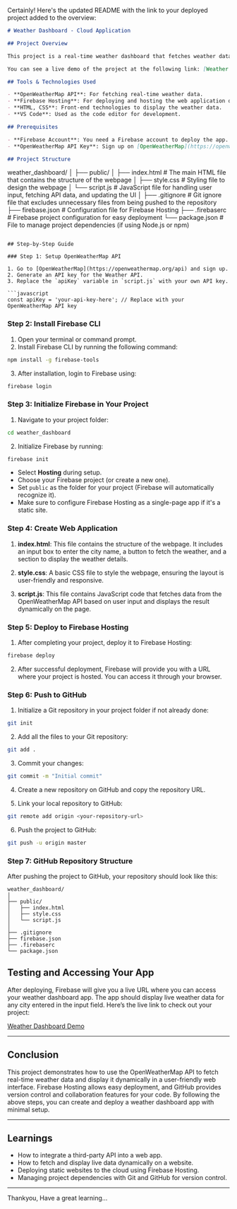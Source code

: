 Certainly! Here's the updated README with the link to your deployed project added to the overview:

```markdown
# Weather Dashboard - Cloud Application

## Project Overview

This project is a real-time weather dashboard that fetches weather data using the OpenWeatherMap API. The user can input a city name, and the app will display live weather data such as temperature, humidity, wind speed, and other weather details. The application is hosted on **Firebase Hosting**, allowing it to be accessed from anywhere.

You can see a live demo of the project at the following link: [Weather Dashboard Demo](https://weather-dashboard-cloudapp.web.app/).

## Tools & Technologies Used

- **OpenWeatherMap API**: For fetching real-time weather data.
- **Firebase Hosting**: For deploying and hosting the web application on the cloud.
- **HTML, CSS**: Front-end technologies to display the weather data.
- **VS Code**: Used as the code editor for development.

## Prerequisites

- **Firebase Account**: You need a Firebase account to deploy the app.
- **OpenWeatherMap API Key**: Sign up on [OpenWeatherMap](https://openweathermap.org/api) and get your API key for fetching weather data.

## Project Structure

```
weather_dashboard/
│
├── public/
│   ├── index.html        # The main HTML file that contains the structure of the webpage
│   ├── style.css         # Styling file to design the webpage
│   └── script.js         # JavaScript file for handling user input, fetching API data, and updating the UI
│
├── .gitignore            # Git ignore file that excludes unnecessary files from being pushed to the repository
├── firebase.json         # Configuration file for Firebase Hosting
├── .firebaserc           # Firebase project configuration for easy deployment
└── package.json          # File to manage project dependencies (if using Node.js or npm)
```

## Step-by-Step Guide

### Step 1: Setup OpenWeatherMap API

1. Go to [OpenWeatherMap](https://openweathermap.org/api) and sign up.
2. Generate an API key for the Weather API.
3. Replace the `apiKey` variable in `script.js` with your own API key.

```javascript
const apiKey = 'your-api-key-here'; // Replace with your OpenWeatherMap API key
```

### Step 2: Install Firebase CLI

1. Open your terminal or command prompt.
2. Install Firebase CLI by running the following command:

```bash
npm install -g firebase-tools
```

3. After installation, login to Firebase using:

```bash
firebase login
```

### Step 3: Initialize Firebase in Your Project

1. Navigate to your project folder:

```bash
cd weather_dashboard
```

2. Initialize Firebase by running:

```bash
firebase init
```

- Select **Hosting** during setup.
- Choose your Firebase project (or create a new one).
- Set `public` as the folder for your project (Firebase will automatically recognize it).
- Make sure to configure Firebase Hosting as a single-page app if it's a static site.

### Step 4: Create Web Application

1. **index.html**: This file contains the structure of the webpage. It includes an input box to enter the city name, a button to fetch the weather, and a section to display the weather details.

2. **style.css**: A basic CSS file to style the webpage, ensuring the layout is user-friendly and responsive.

3. **script.js**: This file contains JavaScript code that fetches data from the OpenWeatherMap API based on user input and displays the result dynamically on the page.

### Step 5: Deploy to Firebase Hosting

1. After completing your project, deploy it to Firebase Hosting:

```bash
firebase deploy
```

2. After successful deployment, Firebase will provide you with a URL where your project is hosted. You can access it through your browser.

### Step 6: Push to GitHub

1. Initialize a Git repository in your project folder if not already done:

```bash
git init
```

2. Add all the files to your Git repository:

```bash
git add .
```

3. Commit your changes:

```bash
git commit -m "Initial commit"
```

4. Create a new repository on GitHub and copy the repository URL.

5. Link your local repository to GitHub:

```bash
git remote add origin <your-repository-url>
```

6. Push the project to GitHub:

```bash
git push -u origin master
```

### Step 7: GitHub Repository Structure

After pushing the project to GitHub, your repository should look like this:

```
weather_dashboard/
│
├── public/
│   ├── index.html
│   ├── style.css
│   └── script.js
│
├── .gitignore
├── firebase.json
├── .firebaserc
└── package.json
```

## Testing and Accessing Your App

After deploying, Firebase will give you a live URL where you can access your weather dashboard app. The app should display live weather data for any city entered in the input field. Here’s the live link to check out your project:

[Weather Dashboard Demo](https://weather-dashboard-cloudapp.web.app/)

---

## Conclusion

This project demonstrates how to use the OpenWeatherMap API to fetch real-time weather data and display it dynamically in a user-friendly web interface. Firebase Hosting allows easy deployment, and GitHub provides version control and collaboration features for your code. By following the above steps, you can create and deploy a weather dashboard app with minimal setup.

---

## Learnings

- How to integrate a third-party API into a web app.
- How to fetch and display live data dynamically on a website.
- Deploying static websites to the cloud using Firebase Hosting.
- Managing project dependencies with Git and GitHub for version control.

---
Thankyou, Have a great learning...
 

